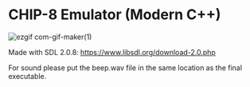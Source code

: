 # CHIP-8 Emulator (Modern C++)



![ezgif com-gif-maker(1)](https://user-images.githubusercontent.com/7047334/152263381-da2eddf7-3492-4d40-a186-b450cec22218.gif)



Made with SDL 2.0.8: https://www.libsdl.org/download-2.0.php

For sound please put the beep.wav file in the same location as the final executable.
